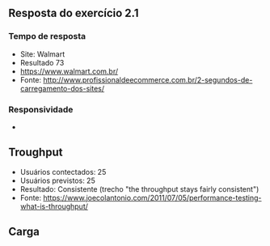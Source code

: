 ## Resposta do exercício 2.1

### Tempo de resposta
* Site: Walmart
* Resultado 73	 
* https://www.walmart.com.br/
* Fonte: http://www.profissionaldeecommerce.com.br/2-segundos-de-carregamento-dos-sites/

### Responsividade
*


## Troughput
* Usuários contectados: 25
* Usuários previstos: 25
* Resultado: Consistente (trecho "the throughput stays fairly consistent")
* Fonte: https://www.joecolantonio.com/2011/07/05/performance-testing-what-is-throughput/

## Carga

